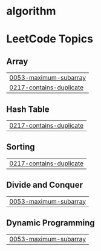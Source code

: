 # algorithm

<!---LeetCode Topics Start-->
# LeetCode Topics
## Array
|  |
| ------- |
| [0053-maximum-subarray](https://github.com/cham0287/algorithm/tree/master/0053-maximum-subarray) |
| [0217-contains-duplicate](https://github.com/cham0287/algorithm/tree/master/0217-contains-duplicate) |
## Hash Table
|  |
| ------- |
| [0217-contains-duplicate](https://github.com/cham0287/algorithm/tree/master/0217-contains-duplicate) |
## Sorting
|  |
| ------- |
| [0217-contains-duplicate](https://github.com/cham0287/algorithm/tree/master/0217-contains-duplicate) |
## Divide and Conquer
|  |
| ------- |
| [0053-maximum-subarray](https://github.com/cham0287/algorithm/tree/master/0053-maximum-subarray) |
## Dynamic Programming
|  |
| ------- |
| [0053-maximum-subarray](https://github.com/cham0287/algorithm/tree/master/0053-maximum-subarray) |
<!---LeetCode Topics End-->